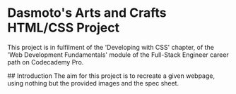 # Dasmoto's Arts and Crafts HTML/CSS Project
This project is in fulfilment of the 'Developing with CSS' chapter, of the 'Web Development Fundamentals' module of the Full-Stack Engineer career path on Codecademy Pro.

## Introduction
The aim for this project is to recreate a given webpage, using nothing but the provided images and the spec sheet.